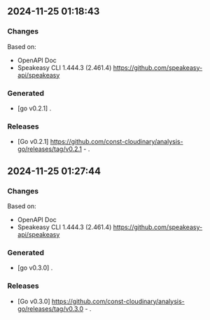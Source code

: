 

## 2024-11-25 01:18:43
### Changes
Based on:
- OpenAPI Doc  
- Speakeasy CLI 1.444.3 (2.461.4) https://github.com/speakeasy-api/speakeasy
### Generated
- [go v0.2.1] .
### Releases
- [Go v0.2.1] https://github.com/const-cloudinary/analysis-go/releases/tag/v0.2.1 - .

## 2024-11-25 01:27:44
### Changes
Based on:
- OpenAPI Doc  
- Speakeasy CLI 1.444.3 (2.461.4) https://github.com/speakeasy-api/speakeasy
### Generated
- [go v0.3.0] .
### Releases
- [Go v0.3.0] https://github.com/const-cloudinary/analysis-go/releases/tag/v0.3.0 - .
